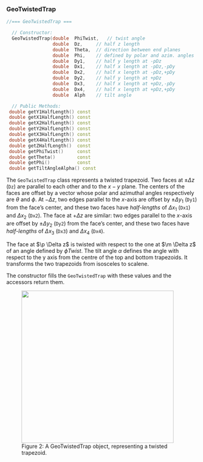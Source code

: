 
### GeoTwistedTrap

```cpp
//=== GeoTwistedTrap ===

  // Constructor:
  GeoTwistedTrap(double  PhiTwist,   // twist angle
                 double  Dz,     // half z length
                 double  Theta,  // direction between end planes
                 double  Phi,    // defined by polar and azim. angles
                 double  Dy1,    // half y length at -pDz
                 double  Dx1,    // half x length at -pDz,-pDy
                 double  Dx2,    // half x length at -pDz,+pDy
                 double  Dy2,    // half y length at +pDz
                 double  Dx3,    // half x length at +pDz,-pDy
                 double  Dx4,    // half x length at +pDz,+pDy
                 double  Alph    // tilt angle

  // Public Methods:
 double getY1HalfLength() const 
 double getX1HalfLength() const 
 double getX2HalfLength() const 
 double getY2HalfLength() const 
 double getX3HalfLength() const 
 double getX4HalfLength() const 
 double getZHalfLength()  const 
 double getPhiTwist()     const 
 double getTheta()        const 
 double getPhi()          const 
 double getTiltAngleAlpha() const 
```

The `GeoTwistedTrap` class represents a twisted trapezoid.  Two faces at $\pm \Delta z$ (`Dz`)  are parallel to each other and to the $x-y$ plane.  The centers of the faces are offset by a vector whose polar and azimuthal angles respectively are $\theta$ and $\phi$.  At $-\Delta z$, two edges parallel to the $x$-axis are offset by $\pm \Delta y_1$ (`Dy1`) from the face’s center, and these two faces have *half-lengths* of $\Delta x_{1}$ (`Dx1`) and $\Delta x_{2}$ (`Dx2`). The face at $+\Delta z$ are similar:  two edges parallel to the $x$-axis are offset by $\pm \Delta y_2$ (`Dy2`) from the face’s center, and these two faces have *half-lengths* of $\Delta x_{3}$ (`Dx3`) and $\Delta x_{4}$ (`Dx4`).

The face at $\p \Delta z$ is twisted with respect to the one at $\m \Delta z$  of an angle defined by $\phi Twist$. The tilt angle $\alpha$ defines the angle with respect to the y axis from the centre of the top and bottom trapezoids. It transforms the two trapezoids from isosceles to scalene. 

The constructor fills the `GeoTwistedTrap` with these values and the accessors return them.

<figure>
  <img src="/reference/RCBase/GeoShape/GeoTwistedTrap.png" width="400" />
  <figcaption>Figure 2: A GeoTwistedTrap object, representing a twisted trapezoid.</figcaption>
</figure>
